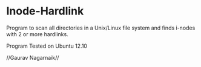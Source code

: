 Inode-Hardlink
==============

Program to scan all directories in a Unix/Linux file system and finds i-nodes with 2 or more hardlinks.

Program Tested on Ubuntu 12.10

//Gaurav Nagarnaik//
